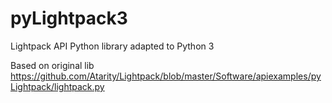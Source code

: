 # pyLightpack3
Lightpack API Python library adapted to Python 3

Based on original lib https://github.com/Atarity/Lightpack/blob/master/Software/apiexamples/pyLightpack/lightpack.py
